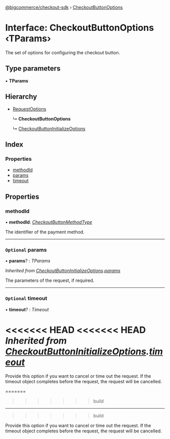 [@bigcommerce/checkout-sdk](../README.md) › [CheckoutButtonOptions](checkoutbuttonoptions.md)

# Interface: CheckoutButtonOptions ‹**TParams**›

The set of options for configuring the checkout button.

## Type parameters

▪ **TParams**

## Hierarchy

* [RequestOptions](requestoptions.md)

  ↳ **CheckoutButtonOptions**

  ↳ [CheckoutButtonInitializeOptions](checkoutbuttoninitializeoptions.md)

## Index

### Properties

* [methodId](checkoutbuttonoptions.md#methodid)
* [params](checkoutbuttonoptions.md#optional-params)
* [timeout](checkoutbuttonoptions.md#optional-timeout)

## Properties

###  methodId

• **methodId**: *[CheckoutButtonMethodType](../enums/checkoutbuttonmethodtype.md)*

The identifier of the payment method.

___

### `Optional` params

• **params**? : *TParams*

*Inherited from [CheckoutButtonInitializeOptions](checkoutbuttoninitializeoptions.md).[params](checkoutbuttoninitializeoptions.md#optional-params)*

The parameters of the request, if required.

___

### `Optional` timeout

• **timeout**? : *Timeout*

<<<<<<< HEAD
<<<<<<< HEAD
*Inherited from [CheckoutButtonInitializeOptions](checkoutbuttoninitializeoptions.md).[timeout](checkoutbuttoninitializeoptions.md#optional-timeout)*
=======
Provide this option if you want to cancel or time out the request. If the timeout object completes before the request, the request will be cancelled.

=======
>>>>>>> build
___
>>>>>>> build

Provide this option if you want to cancel or time out the request. If the
timeout object completes before the request, the request will be
cancelled.
